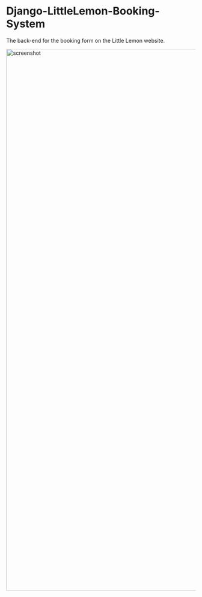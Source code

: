 # Django-LittleLemon-Booking-System
The back-end for the booking form on the Little Lemon website. 

<img width="1440" alt="screenshot" src="https://github.com/enmanuelneri/LittleLemon/assets/42842920/1546e7e6-1925-4bd1-a9a4-768dc8be9f21">
